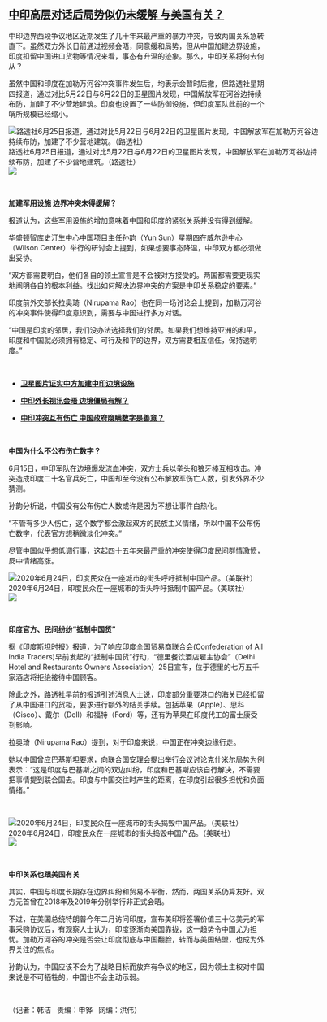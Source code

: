 <!--1593121529000-->
[中印高层对话后局势似仍未缓解  与美国有关？](https://www.rfa.org/mandarin/yataibaodao/junshiwaijiao/hj-06252020105631.html)
------

<p>中印边界西段争议地区近期发生了几十年来最严重的暴力冲突，导致两国关系急转直下。虽然双方外长日前通过视频会晤，同意缓和局势，但从中国加建边界设施，印度扣留中国进口货物等情况来看，事态有升温的迹象。那么，中印关系将何去何从？</p><p>虽然中国和印度在加勒万河谷冲突事件发生后，均表示会暂时后撤，但路透社星期四报道，通过对比5月22日与6月22日的卫星图片发现，中国解放军在河谷边持续布防，加建了不少营地建筑。印度也设置了一些防御设施，但印度军队此前的一个哨所规模已经缩小。</p><p><div class="image-inline captioned" style="width:622px;"><div style="width:622px;"><img alt="路透社6月25日报道，通过对比5月22日与6月22日的卫星图片发现，中国解放军在加勒万河谷边持续布防，加建了不少营地建筑。（路透社）" src="https://www.rfa.org/mandarin/yataibaodao/junshiwaijiao/hj-06252020105631.html/hj0625e.jpg" title="路透社6月25日报道，通过对比5月22日与6月22日的卫星图片发现，中国解放军在加勒万河谷边持续布防，加建了不少营地建筑。（路透社）"/></div><div class="image-caption"><span style="width:622px;">路透社6月25日报道，通过对比5月22日与6月22日的卫星图片发现，中国解放军在加勒万河谷边持续布防，加建了不少营地建筑。（路透社）</span><span class="copyright"> </span></div><div id="zoomattribute"><a class="single_image" href="/mandarin/yataibaodao/junshiwaijiao/hj-06252020105631.html/hj0625e.jpg" title="路透社6月25日报道，通过对比5月22日与6月22日的卫星图片发现，中国解放军在加勒万河谷边持续布防，加建了不少营地建筑。（路透社）"><img src="/rfa_resources/graphics/icon-zoom.png"/></a></div></div></p><p> </p><p><b>加建军用设施 边界冲突未得缓解？</b></p><p>报道认为，这些军用设施的增加意味着中国和印度的紧张关系并没有得到缓解。</p><p>华盛顿智库史汀生中心中国项目主任孙韵（Yun Sun）星期四在威尔逊中心（Wilson Center）举行的研讨会上提到，如果想要事态降温，中印双方都必须做出妥协。</p><p>“双方都需要明白，他们各自的领土宣言是不会被对方接受的。两国都需要更现实地阐明各自的根本利益。找出如何解决边界冲突的方案是中印关系稳定的要素。”</p><p>印度前外交部长拉奥琦（Nirupama Rao）也在同一场讨论会上提到，加勒万河谷的冲突事件使得印度意识到，需要与中国进行多方对话。</p><p>“中国是印度的邻居，我们没办法选择我们的邻居。如果我们想维持亚洲的和平，印度和中国就必须拥有稳定、可行及和平的边界，双方需要相互信任，保持透明度。”</p><p> </p><ul><li><b><a class="external-link" href="http://www.rfa.org/mandarin/Xinwen/WUL0625A-06252020043857.html">卫星图片证实中方加建中印边境设施</a></b></li></ul><ul><li><b><a class="external-link" href="http://www.rfa.org/mandarin/yataibaodao/junshiwaijiao/jt-06232020110819.html">中印外长视讯会晤 边境僵局有解？</a></b></li></ul><ul><li><b><a class="external-link" href="http://www.rfa.org/mandarin/yataibaodao/junshiwaijiao/wy-06222020101621.html">中印冲突互有伤亡 中国政府隐瞒数字是善意？</a></b></li></ul><p> </p><p><b>中国为什么不公布伤亡数字？</b></p><p>6月15日，中印军队在边境爆发流血冲突，双方士兵以拳头和狼牙棒互相攻击。冲突造成印度二十名官兵死亡，中国却至今没有公布解放军伤亡人数，引发外界不少猜测。</p><p>孙韵分析说，中国没有公布伤亡人数或许是因为不想让事件白热化。</p><p>“不管有多少人伤亡，这个数字都会激起双方的民族主义情绪，所以中国不公布伤亡数字，代表官方想稍微淡化冲突。”</p><p>尽管中国似乎想低调行事，这起四十五年来最严重的冲突使得印度民间群情激愤，反中情绪高涨。</p><p><div class="image-inline captioned" style="width:680px;"><div style="width:680px;"><img alt="2020年6月24日，印度民众在一座城市的街头呼吁抵制中国产品。（美联社）" src="https://www.rfa.org/mandarin/yataibaodao/junshiwaijiao/hj-06252020105631.html/hj0625y.jpg" title="2020年6月24日，印度民众在一座城市的街头呼吁抵制中国产品。（美联社）"/></div><div class="image-caption"><span style="width:680px;">2020年6月24日，印度民众在一座城市的街头呼吁抵制中国产品。（美联社）</span><span class="copyright"> </span></div><div id="zoomattribute"><a class="single_image" href="/mandarin/yataibaodao/junshiwaijiao/hj-06252020105631.html/hj0625y.jpg" title="2020年6月24日，印度民众在一座城市的街头呼吁抵制中国产品。（美联社）"><img src="/rfa_resources/graphics/icon-zoom.png"/></a></div></div></p><p> </p><p><b>印度官方、民间纷纷“抵制中国货”</b></p><p>据《印度斯坦时报》报道，为了响应印度全国贸易商联合会(Confederation of All India Traders)早前发起的“抵制中国货”行动，“德里餐饮酒店雇主协会”（Delhi Hotel and Restaurants Owners Association）25日宣布，位于德里的七万五千家酒店将拒绝接待中国顾客。</p><p>除此之外，路透社早前的报道引述消息人士说，印度部分重要港口的海关已经扣留了从中国进口的货柜，要求进行额外的结关手续。包括苹果（Apple）、思科（Cisco）、戴尔（Dell）和福特（Ford）等，还有为苹果在印度代工的富士康受到影响。</p><p>拉奥琦（Nirupama Rao）提到，对于印度来说，中国正在冲突边缘行走。</p><p>她以中国曾应巴基斯坦要求，向联合国安理会提出举行会议讨论克什米尔局势为例表示：“这是印度与巴基斯之间的双边纠纷，印度和巴基斯应该自行解决，不需要把事情提到联合国去。印度与中国交往时产生的距离，在印度引起很多担忧和负面情绪。”</p><p> </p><p><div class="image-inline captioned" style="width:680px;"><div style="width:680px;"><img alt="2020年6月24日，印度民众在一座城市的街头捣毁中国产品。（美联社）" src="https://www.rfa.org/mandarin/yataibaodao/junshiwaijiao/hj-06252020105631.html/hj0625z.jpg" title="2020年6月24日，印度民众在一座城市的街头捣毁中国产品。（美联社）"/></div><div class="image-caption"><span style="width:680px;">2020年6月24日，印度民众在一座城市的街头捣毁中国产品。（美联社）</span><span class="copyright"> </span></div><div id="zoomattribute"><a class="single_image" href="/mandarin/yataibaodao/junshiwaijiao/hj-06252020105631.html/hj0625z.jpg" title="2020年6月24日，印度民众在一座城市的街头捣毁中国产品。（美联社）"><img src="/rfa_resources/graphics/icon-zoom.png"/></a></div></div></p><p> </p><p><b>中印关系也跟美国有关</b></p><p>其实，中国与印度长期存在边界纠纷和贸易不平衡，然而，两国关系仍算友好。双方元首曾在2018年及2019年分别举行非正式会晤。</p><p>不过，在美国总统特朗普今年二月访问印度，宣布美印将签署价值三十亿美元的军事采购协议后，有观察人士认为，印度逐渐向美国靠拢，这一趋势令中国尤为担忧。加勒万河谷的冲突是否会让印度彻底与中国翻脸，转而与美国结盟，也成为外界关注的焦点。</p><p>孙韵认为，中国应该不会为了战略目标而放弃有争议的地区，因为领土主权对中国来说是不可牺牲的，中国也不会主动示弱。</p><p> </p><p>（记者：韩洁   责编：申铧   网编：洪伟）</p>
